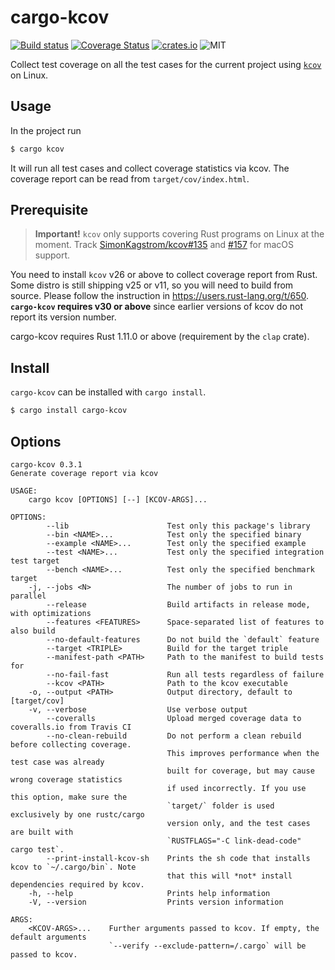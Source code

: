 cargo-kcov
==========

[![Build status](https://travis-ci.org/kennytm/cargo-kcov.svg?branch=master)](https://travis-ci.org/kennytm/cargo-kcov)
[![Coverage Status](https://coveralls.io/repos/github/kennytm/cargo-kcov/badge.svg?branch=master)](https://coveralls.io/github/kennytm/cargo-kcov?branch=master)
[![crates.io](http://meritbadge.herokuapp.com/cargo-kcov)](https://crates.io/crates/cargo-kcov)
![MIT](https://img.shields.io/badge/license-MIT-blue.svg)

Collect test coverage on all the test cases for the current project using
[`kcov`](https://simonkagstrom.github.io/kcov/) on Linux.

Usage
-----

In the project run

```sh
$ cargo kcov
```

It will run all test cases and collect coverage statistics via kcov. The coverage report can be read
from `target/cov/index.html`.

Prerequisite
------------

> **Important!** `kcov` only supports covering Rust programs on Linux at the moment. Track
> [SimonKagstrom/kcov#135](https://github.com/SimonKagstrom/kcov/issues/135) and
> [#157](https://github.com/SimonKagstrom/kcov/issues/157) for macOS support.

You need to install `kcov` v26 or above to collect coverage report from Rust. Some distro is still
shipping v25 or v11, so you will need to build from source.
Please follow the instruction in <https://users.rust-lang.org/t/650>. **`cargo-kcov` requires v30 or
above** since earlier versions of kcov do not report its version number.

cargo-kcov requires Rust 1.11.0 or above (requirement by the `clap` crate).

Install
-------

`cargo-kcov` can be installed with `cargo install`.

```sh
$ cargo install cargo-kcov
```

Options
-------

    cargo-kcov 0.3.1
    Generate coverage report via kcov

    USAGE:
        cargo kcov [OPTIONS] [--] [KCOV-ARGS]...

    OPTIONS:
            --lib                      Test only this package's library
            --bin <NAME>...            Test only the specified binary
            --example <NAME>...        Test only the specified example
            --test <NAME>...           Test only the specified integration test target
            --bench <NAME>...          Test only the specified benchmark target
        -j, --jobs <N>                 The number of jobs to run in parallel
            --release                  Build artifacts in release mode, with optimizations
            --features <FEATURES>      Space-separated list of features to also build
            --no-default-features      Do not build the `default` feature
            --target <TRIPLE>          Build for the target triple
            --manifest-path <PATH>     Path to the manifest to build tests for
            --no-fail-fast             Run all tests regardless of failure
            --kcov <PATH>              Path to the kcov executable
        -o, --output <PATH>            Output directory, default to [target/cov]
        -v, --verbose                  Use verbose output
            --coveralls                Upload merged coverage data to coveralls.io from Travis CI
            --no-clean-rebuild         Do not perform a clean rebuild before collecting coverage.
                                       This improves performance when the test case was already
                                       built for coverage, but may cause wrong coverage statistics
                                       if used incorrectly. If you use this option, make sure the
                                       `target/` folder is used exclusively by one rustc/cargo
                                       version only, and the test cases are built with
                                       `RUSTFLAGS="-C link-dead-code" cargo test`.
            --print-install-kcov-sh    Prints the sh code that installs kcov to `~/.cargo/bin`. Note
                                       that this will *not* install dependencies required by kcov.
        -h, --help                     Prints help information
        -V, --version                  Prints version information

    ARGS:
        <KCOV-ARGS>...    Further arguments passed to kcov. If empty, the default arguments
                          `--verify --exclude-pattern=/.cargo` will be passed to kcov.
